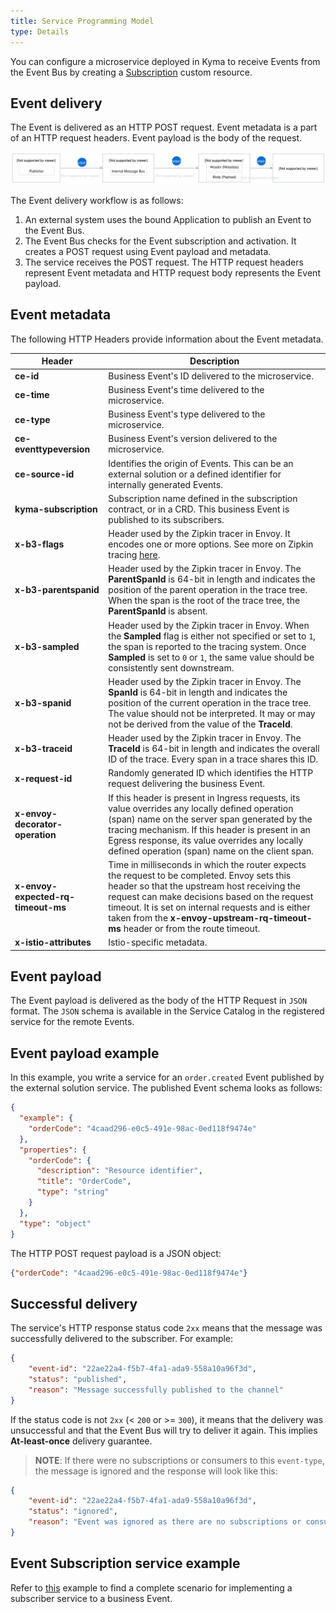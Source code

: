 ```yaml
---
title: Service Programming Model
type: Details
---
```


You can configure a microservice deployed in Kyma to receive Events from the Event Bus by creating a [Subscription](/components/event-bus/#custom-resource-subscription) custom resource.

## Event delivery

The Event is delivered as an HTTP POST request. Event metadata is a part of an HTTP request headers. Event payload is the body of the request.

![eventdelivery](./assets/event-delivery.svg)

The Event delivery workflow is as follows:

1. An external system uses the bound Application to publish an Event to the Event Bus.
2. The Event Bus checks for the Event subscription and activation. It creates a POST request using Event payload and metadata.
3. The service receives the POST request. The HTTP request headers represent Event metadata and HTTP request body represents the Event payload.

## Event metadata

The following HTTP Headers provide information about the Event metadata.

|Header| Description|
|------|--------|
| **ce-id** | Business Event's ID delivered to the microservice. |
| **ce-time** | Business Event's time delivered to the microservice. |
| **ce-type** | Business Event's type delivered to the microservice. |
| **ce-eventtypeversion** | Business Event's version delivered to the microservice. |
| **ce-source-id** | Identifies the origin of Events. This can be an external solution or a defined identifier for internally generated Events. |
| **kyma-subscription** | Subscription name defined in the subscription contract, or in a CRD. This business Event is published to its subscribers. |
| **x-b3-flags** | Header used by the Zipkin tracer in Envoy. It encodes one or more options. See more on Zipkin tracing [here](https://github.com/openzipkin/b3-propagation). |
| **x-b3-parentspanid** | Header used by the Zipkin tracer in Envoy. The **ParentSpanId** is 64-bit in length and indicates the position of the parent operation in the trace tree. When the span is the root of the trace tree, the **ParentSpanId** is absent. |
| **x-b3-sampled** | Header used by the Zipkin tracer in Envoy. When the **Sampled** flag is either not specified or set to `1`, the span is reported to the tracing system. Once **Sampled** is set to `0` or `1`, the same value should be consistently sent downstream. |
| **x-b3-spanid** | Header used by the Zipkin tracer in Envoy. The **SpanId** is 64-bit in length and indicates the position of the current operation in the trace tree. The value should not be interpreted. It may or may not be derived from the value of the **TraceId**. |
| **x-b3-traceid** | Header used by the Zipkin tracer in Envoy. The **TraceId** is 64-bit in length and indicates the overall ID of the trace. Every span in a trace shares this ID. |
| **x-request-id** | Randomly generated ID which identifies the HTTP request delivering the business Event. |
| **x-envoy-decorator-operation** | If this header is present in Ingress requests, its value overrides any locally defined operation (span) name on the server span generated by the tracing mechanism. If this header is present in an Egress response, its value overrides any locally defined operation (span) name on the client span. |
| **x-envoy-expected-rq-timeout-ms** | Time in milliseconds in which the router expects the request to be completed. Envoy sets this header so that the upstream host receiving the request can make decisions based on the request timeout. It is set on internal requests and is either taken from the **x-envoy-upstream-rq-timeout-ms** header or from the route timeout. |
| **x-istio-attributes** | Istio-specific metadata. |

## Event payload

The Event payload is delivered as the body of the HTTP Request in `JSON` format. The `JSON` schema is available in the Service Catalog in the registered service for the remote Events.

## Event payload example

In this example, you write a service for an `order.created` Event published by the external solution service. The published Event schema looks as follows:

```json
{
  "example": {
    "orderCode": "4caad296-e0c5-491e-98ac-0ed118f9474e"
  },
  "properties": {
    "orderCode": {
      "description": "Resource identifier",
      "title": "OrderCode",
      "type": "string"
    }
  },
  "type": "object"
}
```

The HTTP POST request payload is a JSON object:

```json
{"orderCode": "4caad296-e0c5-491e-98ac-0ed118f9474e"}
```

## Successful delivery

The service's HTTP response status code `2xx` means that the message was successfully delivered to the subscriber.
For example:

```json
{
    "event-id": "22ae22a4-f5b7-4fa1-ada9-558a10a96f3d",
    "status": "published",
    "reason": "Message successfully published to the channel"
}
```
If the status code is not `2xx` (< `200` or >= `300`), it means that the delivery was unsuccessful and
that the Event Bus will try to deliver it again. This implies **At-least-once** delivery guarantee.
>**NOTE**: If there were no subscriptions or consumers to this `event-type`, the message is ignored and the response
will look like this:
```json
{
    "event-id": "22ae22a4-f5b7-4fa1-ada9-558a10a96f3d",
    "status": "ignored",
    "reason": "Event was ignored as there are no subscriptions or consumers configured for this event"
}
```

## Event Subscription service example

Refer to [this](https://github.com/kyma-project/examples/tree/master/event-subscription/service) example to find a complete scenario for implementing a subscriber service to a business Event.
